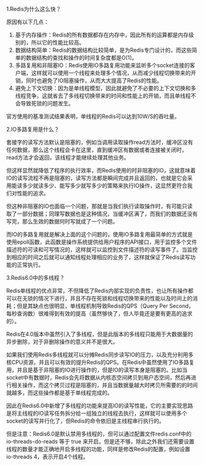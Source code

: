 1.Redis为什么这么快？

原因有以下几点：

1. 基于内存操作：Redis的所有数据都存在内存中，因此所有的运算都是内存级别的，所以它的性能比较高。
2. 数据结构简单：Redis的数据结构比较简单，是为Redis专门设计的，而这些简单的数据结构的查找和操作的时间复杂度都是O(1)。
3. 多路复用和非阻塞IO：Redis使用IO多路复用功能来监听多个socket连接的客户端，这样就可以使用一个线程来处理多个情况，从而减少线程切换带来的开销，同时也避免了IO阻塞操作，从而大大提高了Redis的性能。
4. 避免上下文切换：因为是单线程模型，因此就避免了不必要的上下文切换和多线程竞争，这就省去了多线程切换带来的时间和性能上的开销，而且单线程不会导致死锁的问题发生。

官方使用的基准测试结果表明，单线程的Redis可以达到10W/S的吞吐量。

 

2.IO多路复用是什么？

套接字的读写方法默认是阻塞的，例如当调用读取操作read方法时，缓冲区没有任何数据，那么这个线程会卡在这里，直到缓冲区有数据或者连接被关闭时，read方法才会返回，该线程才能继续处理其他业务。

但这样显然就降低了程序的执行效率，而Redis使用的时非阻塞的IO，这就意味着IO的读写流程不再是阻塞的，读写方法都是瞬间完成并且返回的，也就是它会采用能读多少就读多少、能写多少就写多少的策略来执行IO操作，这显然更符合我们对性能的追求。

但这种非阻塞的IO也面临一个问题，那就是当我们执行读取操作时，有可能只读取了一部分数据；同理写数据也是这种情况，当缓冲区满了，而我们的数据还没有写完，那么生效的数据何时写就成了一个问题。

而IO的多路复用就是解决上面的这个问题的，使用IO多路复用最简单的方式就是使用epoll函数，此函数是操作系统提供给用户程序的API接口，用于监控多个文件描述符的可读和可写情况的，这样就可以监控到文件描述符的读写事件了。当监控到相应的时间之后就可以通知线程处理相应的业务了，这样就保证了Redis读写功能的正常执行。
 

3.Redis6.0中的多线程？

Redis单线程的优点非常，不但降低了Redis内部实现的负责性，也让所有操作都可以在无锁的情况下进行，并且不存在死锁和线程切换带来的性能以及时间上的消耗；但是其缺点也很明显，单线程机制导致Redis的QPS（Query Per Second，每秒查询数）很难得到有效的提高（虽然够快了，但人毕竟还是要有更高的追求的）。

Redis在4.0版本中虽然引入了多线程，但是此版本的多线程只能用于大数据量的异步删除，对于非删除操作的意义并不是很大。

如果我们使用Redis多线程就可以分摊Redis同步读写IO的压力，以及充分利用多核CPU资源，并且可以有效的提升Redis的QPS。在Redis中虽然使用了IO多路复用，并且是基于非阻塞的IO进行操作的，但是IO的读写本身是阻塞的。比如当socket中有数据时，Redis会先将数据从内核态空间拷贝到用户态空间，然后再进行相关操作，而这个拷贝过程是阻塞的，并且当数据量越大时拷贝所需要的的时间就越多，而这些操作都是基于单线程完成的。

因此在Redis6.0中新增了多线程的功能来提高IO的读写性能，它的主要实现思路是将主线程的IO读写任务拆分给一组独立的线程去执行，这样就可以使用多个socket的读写并行化了，但Redis的命令依旧是主线程串行执行的。

但是注意：Redis6.0是默认禁用多线程的，但可以通过配置文件redis.conf中的io-threads-do-reads 等于 true 来开启。但是还不够，除此之外我们还需要设置线程的数量才能正确地开启多线程的功能，同样是修改Redis的配置，例如设置 io-threads 4，表示开启4个线程。